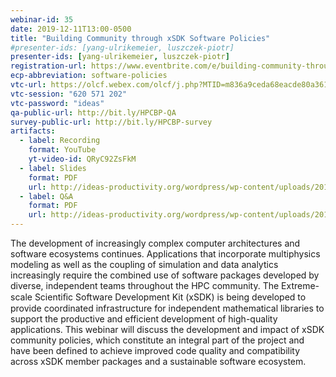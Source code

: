 ```yaml
---
webinar-id: 35
date: 2019-12-11T13:00-0500
title: "Building Community through xSDK Software Policies"
#presenter-ids: [yang-ulrikemeier, luszczek-piotr]
presenter-ids: [yang-ulrikemeier, luszczek-piotr]
registration-url: https://www.eventbrite.com/e/building-community-through-xsdk-software-policies-tickets-78632045565
ecp-abbreviation: software-policies
vtc-url: https://olcf.webex.com/olcf/j.php?MTID=m836a9ceda68eacde80a3618d603c7cb6
vtc-session: "620 571 202"
vtc-password: "ideas"
qa-public-url: http://bit.ly/HPCBP-QA
survey-public-url: http://bit.ly/HPCBP-survey
artifacts:
  - label: Recording
    format: YouTube
    yt-video-id: QRyC92ZsFkM
  - label: Slides
    format: PDF
    url: http://ideas-productivity.org/wordpress/wp-content/uploads/2019/12/webinar035-softwarepolicies.pdf
  - label: Q&A
    format: PDF
    url: http://ideas-productivity.org/wordpress/wp-content/uploads/2019/12/webinar035-softwarepolicies-qa.pdf
---
```

The development of increasingly complex computer architectures and
software ecosystems continues. Applications that incorporate
multiphysics modeling as well as the coupling of simulation and data
analytics increasingly require the combined use of software packages
developed by diverse, independent teams throughout the HPC
community. The Extreme-scale Scientiﬁc Software Development Kit (xSDK)
is being developed to provide coordinated infrastructure for
independent mathematical libraries to support the productive and
efficient development of high-quality applications. This webinar will
discuss the development and impact of xSDK community policies, which
constitute an integral part of the project and have been defined to
achieve improved code quality and compatibility across xSDK member
packages and a sustainable software ecosystem.

